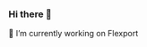 ### Hi there 👋

🔭 I’m currently working on Flexport [](https://avatars2.githubusercontent.com/u/7716519?s=200&v=4)
